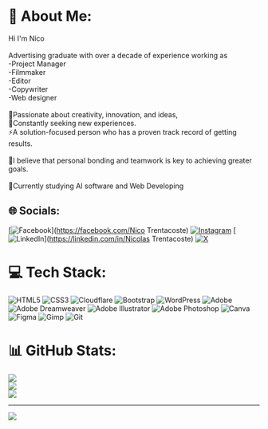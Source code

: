 # 💫 About Me:
Hi I'm Nico<br><br>Advertising graduate with over a decade of experience working as <br>-Project Manager<br>-Filmmaker<br>-Editor<br>-Copywriter <br>-Web designer<br><br>💬Passionate about creativity, innovation, and ideas, <br>🌱Constantly seeking new experiences. <br>⚡A solution-focused person who has a proven track record of getting results. <br><br>🤝I believe that personal bonding and teamwork is key to achieving greater goals.<br><br>🔭Currently  studying AI software and Web Developing 


## 🌐 Socials:
[![Facebook](https://img.shields.io/badge/Facebook-%231877F2.svg?logo=Facebook&logoColor=white)](https://facebook.com/Nico Trentacoste) [![Instagram](https://img.shields.io/badge/Instagram-%23E4405F.svg?logo=Instagram&logoColor=white)](https://instagram.com/nikkolandro) [![LinkedIn](https://img.shields.io/badge/LinkedIn-%230077B5.svg?logo=linkedin&logoColor=white)](https://linkedin.com/in/Nicolas Trentacoste) [![X](https://img.shields.io/badge/X-black.svg?logo=X&logoColor=white)](https://x.com/nikkorassu) 

# 💻 Tech Stack:
![HTML5](https://img.shields.io/badge/html5-%23E34F26.svg?style=for-the-badge&logo=html5&logoColor=white) ![CSS3](https://img.shields.io/badge/css3-%231572B6.svg?style=for-the-badge&logo=css3&logoColor=white) ![Cloudflare](https://img.shields.io/badge/Cloudflare-F38020?style=for-the-badge&logo=Cloudflare&logoColor=white) ![Bootstrap](https://img.shields.io/badge/bootstrap-%238511FA.svg?style=for-the-badge&logo=bootstrap&logoColor=white) ![WordPress](https://img.shields.io/badge/WordPress-%23117AC9.svg?style=for-the-badge&logo=WordPress&logoColor=white) ![Adobe](https://img.shields.io/badge/adobe-%23FF0000.svg?style=for-the-badge&logo=adobe&logoColor=white) ![Adobe Dreamweaver](https://img.shields.io/badge/Adobe%20Dreamweaver-FF61F6.svg?style=for-the-badge&logo=Adobe%20Dreamweaver&logoColor=white) ![Adobe Illustrator](https://img.shields.io/badge/adobe%20illustrator-%23FF9A00.svg?style=for-the-badge&logo=adobe%20illustrator&logoColor=white) ![Adobe Photoshop](https://img.shields.io/badge/adobe%20photoshop-%2331A8FF.svg?style=for-the-badge&logo=adobe%20photoshop&logoColor=white) ![Canva](https://img.shields.io/badge/Canva-%2300C4CC.svg?style=for-the-badge&logo=Canva&logoColor=white) ![Figma](https://img.shields.io/badge/figma-%23F24E1E.svg?style=for-the-badge&logo=figma&logoColor=white) ![Gimp](https://img.shields.io/badge/Gimp-657D8B?style=for-the-badge&logo=gimp&logoColor=FFFFFF) ![Git](https://img.shields.io/badge/git-%23F05033.svg?style=for-the-badge&logo=git&logoColor=white)
# 📊 GitHub Stats:
![](https://github-readme-stats.vercel.app/api?username=nikkorassu&theme=dark&hide_border=false&include_all_commits=false&count_private=false)<br/>
![](https://github-readme-streak-stats.herokuapp.com/?user=nikkorassu&theme=dark&hide_border=false)<br/>
![](https://github-readme-stats.vercel.app/api/top-langs/?username=nikkorassu&theme=dark&hide_border=false&include_all_commits=false&count_private=false&layout=compact)

---
[![](https://visitcount.itsvg.in/api?id=nikkorassu&icon=0&color=0)](https://visitcount.itsvg.in)

<!-- Proudly created with GPRM ( https://gprm.itsvg.in ) -->
